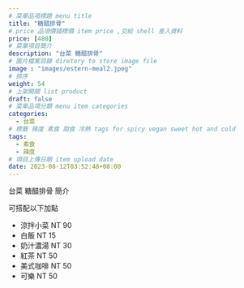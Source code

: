```yaml
---
# 菜單品項標題 menu title 
title: "糖醋排骨"
# price 品項價錢標價 item price ,交給 shell 差入資料
price: [480] 
# 菜單項目簡介 
description: "台菜 糖醋排骨"
# 圖片檔案目錄 diretory to store image file
image : "images/estern-meal2.jpeg"
# 排序
weight: 54 
# 上架開關 list product 
draft: false
# 菜單品項分類 menu item categories 
categories:
  - 台菜
# 標籤 辣度 素食 甜食 冷熱 tags for spicy vegan sweet hot and cold 
tags:
  - 素食
  - 辣度
# 項目上傳日期 item upload date 
date: 2023-08-12T03:52:48+08:00
---
```


台菜 糖醋排骨 簡介

可搭配以下加點

- 涼拌小菜  NT 90
- 白飯 NT 15
- 奶汁濃湯 NT 30
- 紅茶  NT 50
- 美式咖啡 NT 50
- 可樂 NT 50
